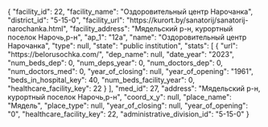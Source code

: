 {
    "facility_id": 22,
    "facility_name": "Оздоровительный центр Нарочанка",
    "district_id": "5-15-0",
    "facility_url": "https:\/\/kurort.by\/sanatorij\/sanatorij-narochanka.html",
    "facility_address": "Мядельский р-н, курортный поселок Нарочь,р-н",
    "ap_1": "12а",
    "name": "Оздоровительный центр Нарочанка",
    "type": null,
    "state": "public institution",
    "stats": [
        {
            "url": "https:\/\/belorusochka.com\/",
            "dep_name": null,
            "date_year": "2023",
            "num_beds_dep": 0,
            "num_deps_year": 0,
            "num_doctors_dep": 0,
            "num_doctors_med": 0,
            "year_of_closing": null,
            "year_of_opening": "1961",
            "beds_in_hospital_key": 40,
            "num_beds_facility_year": 0,
            "healthcare_facility_key": 22
        }
    ],
    "med_id": 27,
    "address": "Мядельский р-н, курортный поселок Нарочь,р-н",
    "coord_x_y": null,
    "place_name": "Мядель",
    "place_type": null,
    "year_of_closing": null,
    "year_of_opening": "0",
    "healthcare_facility_key": 22,
    "administrative_division_id": "5-15-0"
}